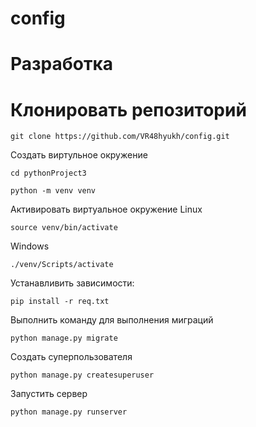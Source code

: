 # config

# Разработка
# Клонировать репозиторий
```
git clone https://github.com/VR48hyukh/config.git
```
Создать виртульное окружение 
```
cd pythonProject3

python -m venv venv
```

Активировать виртуальное окружение
Linux
```
source venv/bin/activate
```
Windows 
```
./venv/Scripts/activate
```
Устанавливить зависимости:
```
pip install -r req.txt
```
Выполнить команду для выполнения миграций 
```
python manage.py migrate
```
Создать суперпользователя
```
python manage.py createsuperuser
```
Запустить сервер
```
python manage.py runserver
```




